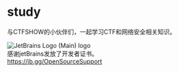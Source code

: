 # study
与CTFSHOW的小伙伴们，一起学习CTF和网络安全相关知识。

![JetBrains Logo (Main) logo](https://resources.jetbrains.com/storage/products/company/brand/logos/jb_beam.png)   
感谢jetBrains发放了开发者证书。   
https://jb.gg/OpenSourceSupport